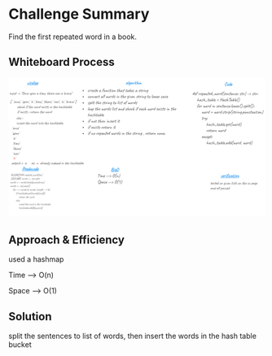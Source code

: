 # Challenge Summary
Find the first repeated word in a book.

## Whiteboard Process
![Repeated_word](repeated_word.png)

## Approach & Efficiency
used a hashmap

Time --> O(n)

Space --> O(1)

## Solution
split the sentences to list of words, then insert the words in the hash table bucket
